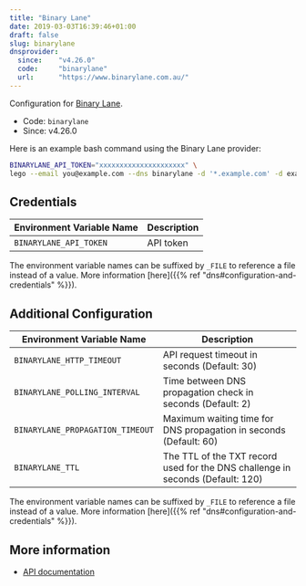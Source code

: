 ```yaml
---
title: "Binary Lane"
date: 2019-03-03T16:39:46+01:00
draft: false
slug: binarylane
dnsprovider:
  since:    "v4.26.0"
  code:     "binarylane"
  url:      "https://www.binarylane.com.au/"
---
```


<!-- THIS DOCUMENTATION IS AUTO-GENERATED. PLEASE DO NOT EDIT. -->
<!-- providers/dns/binarylane/binarylane.toml -->
<!-- THIS DOCUMENTATION IS AUTO-GENERATED. PLEASE DO NOT EDIT. -->


Configuration for [Binary Lane](https://www.binarylane.com.au/).


<!--more-->

- Code: `binarylane`
- Since: v4.26.0


Here is an example bash command using the Binary Lane provider:

```bash
BINARYLANE_API_TOKEN="xxxxxxxxxxxxxxxxxxxxx" \
lego --email you@example.com --dns binarylane -d '*.example.com' -d example.com run
```




## Credentials

| Environment Variable Name | Description |
|-----------------------|-------------|
| `BINARYLANE_API_TOKEN` | API token |

The environment variable names can be suffixed by `_FILE` to reference a file instead of a value.
More information [here]({{% ref "dns#configuration-and-credentials" %}}).


## Additional Configuration

| Environment Variable Name | Description |
|--------------------------------|-------------|
| `BINARYLANE_HTTP_TIMEOUT` | API request timeout in seconds (Default: 30) |
| `BINARYLANE_POLLING_INTERVAL` | Time between DNS propagation check in seconds (Default: 2) |
| `BINARYLANE_PROPAGATION_TIMEOUT` | Maximum waiting time for DNS propagation in seconds (Default: 60) |
| `BINARYLANE_TTL` | The TTL of the TXT record used for the DNS challenge in seconds (Default: 120) |

The environment variable names can be suffixed by `_FILE` to reference a file instead of a value.
More information [here]({{% ref "dns#configuration-and-credentials" %}}).




## More information

- [API documentation](https://api.binarylane.com.au/reference/#tag/Domains)

<!-- THIS DOCUMENTATION IS AUTO-GENERATED. PLEASE DO NOT EDIT. -->
<!-- providers/dns/binarylane/binarylane.toml -->
<!-- THIS DOCUMENTATION IS AUTO-GENERATED. PLEASE DO NOT EDIT. -->
